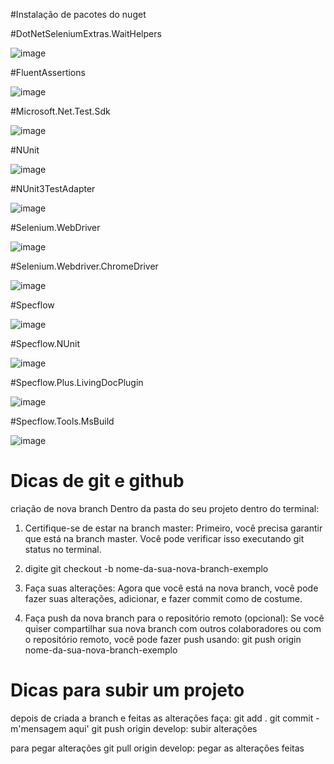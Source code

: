 #Instalação de pacotes do nuget

#DotNetSeleniumExtras.WaitHelpers

![image](https://github.com/Saulovilela/PraticaSeleniumCsharp/assets/87072804/e97fa4db-24e4-4fc2-bacd-9074cd4f6ad9) 

#FluentAssertions

![image](https://github.com/Saulovilela/PraticaSeleniumCsharp/assets/87072804/ff48aecb-4969-4ebe-a6eb-e3f04676eba4)

#Microsoft.Net.Test.Sdk

![image](https://github.com/Saulovilela/PraticaSeleniumCsharp/assets/87072804/378d0ce0-3dbf-49a7-8370-198666db73b4)

#NUnit

![image](https://github.com/Saulovilela/PraticaSeleniumCsharp/assets/87072804/ed99670d-2ba8-47ae-8105-f898f3e2a8a8)

#NUnit3TestAdapter

![image](https://github.com/Saulovilela/PraticaSeleniumCsharp/assets/87072804/125fbd5b-a1b1-4bd7-a575-279cde6d2ecd)

#Selenium.WebDriver

![image](https://github.com/Saulovilela/PraticaSeleniumCsharp/assets/87072804/73c5626d-3b17-4b01-8d2c-b9e6b753a75f)

#Selenium.Webdriver.ChromeDriver

![image](https://github.com/Saulovilela/PraticaSeleniumCsharp/assets/87072804/b908542b-03f5-4fbe-b0c9-17f51e0e452c)

#Specflow

![image](https://github.com/Saulovilela/PraticaSeleniumCsharp/assets/87072804/a6b56f25-f39b-48e6-9d9b-4767fb70ff9a)

#Specflow.NUnit

![image](https://github.com/Saulovilela/PraticaSeleniumCsharp/assets/87072804/d67fd7ed-dd0e-47cd-9cc8-852cd58f79f9)

#Specflow.Plus.LivingDocPlugin

![image](https://github.com/Saulovilela/PraticaSeleniumCsharp/assets/87072804/66ca18a9-9186-427e-b940-9dad8578633c)

#Specflow.Tools.MsBuild

![image](https://github.com/Saulovilela/PraticaSeleniumCsharp/assets/87072804/ac89fc86-fec0-4409-ab0c-7f2a8cb97aaa)


# Dicas de git e github

criação de nova branch
Dentro da pasta do seu projeto dentro do terminal:
1. Certifique-se de estar na branch master: Primeiro, você precisa garantir que está na branch master. Você pode verificar isso executando git status no terminal.

2. digite git checkout -b nome-da-sua-nova-branch-exemplo

3. Faça suas alterações: Agora que você está na nova branch, você pode fazer suas alterações, adicionar, e fazer commit como de costume.

4. Faça push da nova branch para o repositório remoto (opcional): Se você quiser compartilhar sua nova branch com outros colaboradores ou com o repositório remoto, você pode fazer push usando:
git push origin nome-da-sua-nova-branch-exemplo

# Dicas para subir um projeto
depois de criada a branch e feitas as alterações faça:
git add . 
git commit -m'mensagem aqui'
git push origin develop: subir alterações 

para pegar alterações
git pull origin develop: pegar as alterações feitas
